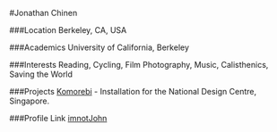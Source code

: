 #Jonathan Chinen

###Location
Berkeley, CA, USA

###Academics
University of California, Berkeley

###Interests
Reading, Cycling, Film Photography, Music, Calisthenics, Saving the World

###Projects
[Komorebi](http://cargocollective.com/imnotjohn/Komorebi-Installation) - Installation for the National Design Centre, Singapore.

###Profile Link
[imnotJohn](https://github.com/imnotjohn)
